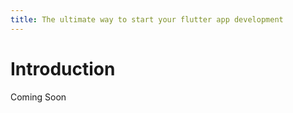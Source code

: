 ```yaml
---
title: The ultimate way to start your flutter app development
---
```


# Introduction

Coming Soon

<!-- <figure><img class="banner" src="/assets/Tailwind-banner.svg" alt="Tailwind CLI"><figcaption>Flutter fusion</figcaption></figure> -->

<!-- A Modular Flutter project starter kit with [MVCs](#mvcs) pattern, to start your app development with ease.

This starter kit provides you some built in features to build your apps with less efforts. -->

<!-- ## Who it is for?


This package is for those developers who wants to build their flutter apps faster .

but with less code. Because flutter developers know that creating even a simple section in their app requires a substantial amount of code. To mitigate this, I present the benefits of incorporating Tailwind CSS styles in your Flutter projects. With Tailwind, you can create stunning and functional UI in a fraction of the time it typically takes
## Why use Tailwind CLI?

Streamline your app building process with ease! This Library, as previously mentioned, is the key to faster development and reduced code. Say goodbye to the tedious coding process and hello to a speedy 80% reduction, all while achieving the desired outcome.

Here is an example and comparison between the native way to build a container to look like a button and the tailwind CLI way of writing code for the same. -->
